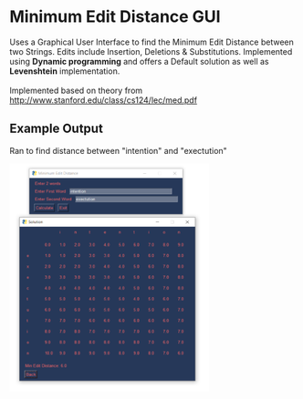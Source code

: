 # Minimum Edit Distance GUI
Uses a Graphical User Interface to find the Minimum Edit Distance between two Strings. Edits include Insertion, Deletions &amp; Substitutions. 
Implemented using <b>Dynamic programming</b> and offers a Default solution as well as <b>Levenshtein</b> implementation. <br><br>
Implemented based on theory from http://www.stanford.edu/class/cs124/lec/med.pdf
## Example Output
<p>Ran to find distance between "intention" and "exectution"</p>
<img src="output.png" alt="Example output" width="350" height="400">

